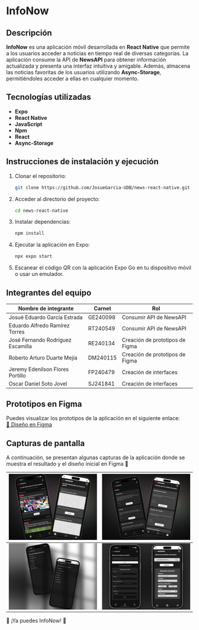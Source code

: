 # InfoNow

## Descripción
**InfoNow** es una aplicación móvil desarrollada en **React Native** que permite a los usuarios acceder a noticias en tiempo real de diversas categorías. La aplicación consume la API de **NewsAPI** para obtener información actualizada y presenta una interfaz intuitiva y amigable. Además, almacena las noticias favoritas de los usuarios utilizando **Async-Storage**, permitiéndoles acceder a ellas en cualquier momento.

## Tecnologías utilizadas
- **Expo**
- **React Native**
- **JavaScript**
- **Npm**
- **React**
- **Async-Storage**

## Instrucciones de instalación y ejecución
1. Clonar el repositorio:
   ```sh
   git clone https://github.com/JosueGarcia-UDB/news-react-native.git
   ```
2. Acceder al directorio del proyecto:
   ```sh
   cd news-react-native
   ```
3. Instalar dependencias:
   ```sh
   npm install
   ```
4. Ejecutar la aplicación en Expo:
   ```sh
   npx expo start
   ```
5. Escanear el código QR con la aplicación Expo Go en tu dispositivo móvil o usar un emulador.

## Integrantes del equipo
| Nombre de integrante | Carnet | Rol |
|----------------------|--------|-------------------------------|
| Josué Eduardo García Estrada | GE240098 | Consumir API de NewsAPI |
| Eduardo Alfredo Ramírez Torres | RT240549 | Consumir API de NewsAPI |
| José Fernando Rodríguez Escamilla | RE240134 | Creación de prototipos de Figma |
| Roberto Arturo Duarte Mejía | DM240115 | Creación de prototipos de Figma |
| Jeremy Edenilson Flores Portillo | FP240479 | Creación de interfaces |
| Oscar Daniel Soto Jovel | SJ241841 | Creación de interfaces |

## Prototipos en Figma
Puedes visualizar los prototipos de la aplicación en el siguiente enlace:  
[🔗 Diseño en Figma](https://www.figma.com/design/6mJQfWIKFHCvByxAiT74Q0/MockUps-DPS441-ProyectoCatedra?node-id=0-1&p=f&t=ggfYOnz2XPxVjgoB-0)

## Capturas de pantalla
A continuación, se presentan algunas capturas de la aplicación donde se muestra el resultado y el diseño inicial en Figma 🎨

| ![Imagen 1](./src/assets/img/first-comparation.png) | ![Imagen 2](./src/assets/img/second-comparation.png) |
|----------------------------------|----------------------------------|
| ![Imagen 3](./src/assets/img/third-comparation.png) | ![Imagen 4](./src/assets/img/fourth-comparation.png) |

🚀 ¡Ya puedes InfoNow! 📱

